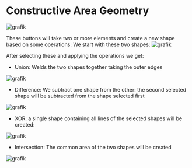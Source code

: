 # Constructive Area Geometry

![grafik](https://github.com/meerk40t/meerk40t/assets/2670784/7c3f06a2-d0fb-46ce-9adc-320566eef310)

These buttons will take two or more elements and create a new shape based on some operations:
We start with these two shapes:
![grafik](https://github.com/meerk40t/meerk40t/assets/2670784/29848e9e-7f33-424e-855b-ead378749d95)

After selecting these and applying the operations we get:
- Union: Welds the two shapes together taking the outer edges

![grafik](https://github.com/meerk40t/meerk40t/assets/2670784/6156cb92-2ca3-4794-a9a5-84cec9c04084)

- Difference: We subtract one shape from the other: the second selected shape will be subtracted from the shape selected first

![grafik](https://github.com/meerk40t/meerk40t/assets/2670784/e7a719e8-9270-4fe1-ab19-a9b9d5bfe8b2)

- XOR: a single shape containing all lines of the selected shapes will be created: 

![grafik](https://github.com/meerk40t/meerk40t/assets/2670784/e4783bc6-3fce-40bc-a526-e195c249f173)

- Intersection: The common area of the two shapes will be created

![grafik](https://github.com/meerk40t/meerk40t/assets/2670784/9f2d31f8-c325-4d52-89cd-7c7c1601d153)

